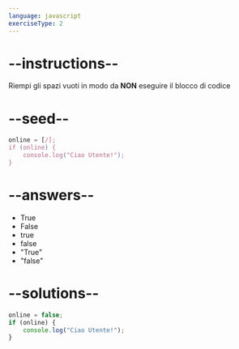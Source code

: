 ```yaml
---
language: javascript
exerciseType: 2
---
```


# --instructions--

Riempi gli spazi vuoti in modo da **NON** eseguire il blocco di codice

# --seed--

```javascript
online = [/];
if (online) {
    console.log("Ciao Utente!");
}
```

# --answers--

- True
- False
- true
- false
- "True"
- "false"

# --solutions--

```javascript
online = false;
if (online) {
    console.log("Ciao Utente!");
}
```

